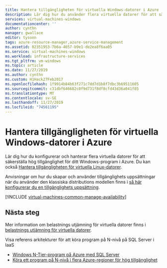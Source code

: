 ```yaml
---
title: Hantera tillgängligheten för virtuella Windows-datorer i Azure
description: Lär dig hur du använder flera virtuella datorer för att säkerställa hög tillgänglighet för ditt Windows-program i Azure
services: virtual-machines-windows
documentationcenter: ''
author: cynthn
manager: gwallace
editor: tysonn
tags: azure-resource-manager,azure-service-management
ms.assetid: 02351953-7b6a-4657-b9e1-de2ea8f6aa05
ms.service: virtual-machines-windows
ms.workload: infrastructure-services
ms.tgt_pltfrm: vm-windows
ms.topic: article
ms.date: 11/27/2019
ms.author: cynthn
ms.custom: H1Hack27Feb2017
ms.openlocfilehash: 1f9914b84b63f271c7dd7d1b8f7dbc3b69511605
ms.sourcegitcommit: c31dbf646682c0f9d731f8df8cfd43d36a041f85
ms.translationtype: MT
ms.contentlocale: sv-SE
ms.lasthandoff: 11/27/2019
ms.locfileid: "74561195"
---
```

# <a name="manage-the-availability-of-windows-virtual-machines-in-azure"></a>Hantera tillgängligheten för virtuella Windows-datorer i Azure 

Lär dig hur du konfigurerar och hanterar flera virtuella datorer för att säkerställa hög tillgänglighet för ditt Windows-program i Azure. Du kan också [Hantera tillgängligheten för virtuella Linux-datorer](../linux/manage-availability.md?toc=%2fazure%2fvirtual-machines%2flinux%2ftoc.json).

Anvisningar om hur du skapar och använder tillgänglighets uppsättningar när du använder den klassiska distributions modellen finns i [så här konfigurerar du en tillgänglighets uppsättning](classic/configure-availability-classic.md?toc=%2fazure%2fvirtual-machines%2fwindows%2fclassic%2ftoc.json).

[!INCLUDE [virtual-machines-common-manage-availability](../../../includes/virtual-machines-common-manage-availability.md)]

## <a name="next-steps"></a>Nästa steg
Mer information om belastnings utjämning för virtuella datorer finns i [belastnings utjämning för virtuella datorer](tutorial-load-balancer.md?toc=%2fazure%2fvirtual-machines%2fwindows%2ftoc.json).

Visa referens arkitekturer för att köra program på N-nivå på SQL Server i IaaS

* [Windows N-Tier-program på Azure med SQL Server](https://docs.microsoft.com/azure/architecture/reference-architectures/n-tier/n-tier-sql-server)
* [Köra ett program på N-nivå i flera Azure-regioner för hög tillgänglighet](https://docs.microsoft.com/azure/architecture/reference-architectures/n-tier/multi-region-sql-server)
